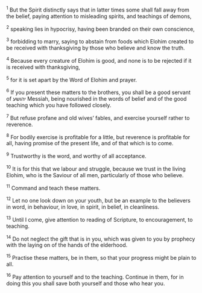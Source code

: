 <sup>1</sup> But the Spirit distinctly says that in latter times some shall fall away from the belief, paying attention to misleading spirits, and teachings of demons,

<sup>2</sup> speaking lies in hypocrisy, having been branded on their own conscience,

<sup>3</sup> forbidding to marry, saying to abstain from foods which Elohim created to be received with thanksgiving by those who believe and know the truth.

<sup>4</sup> Because every creature of Elohim is good, and none is to be rejected if it is received with thanksgiving,

<sup>5</sup> for it is set apart by the Word of Elohim and prayer.

<sup>6</sup> If you present these matters to the brothers, you shall be a good servant of יהושע Messiah, being nourished in the words of belief and of the good teaching which you have followed closely.

<sup>7</sup> But refuse profane and old wives’ fables, and exercise yourself rather to reverence.

<sup>8</sup> For bodily exercise is profitable for a little, but reverence is profitable for all, having promise of the present life, and of that which is to come.

<sup>9</sup> Trustworthy is the word, and worthy of all acceptance.

<sup>10</sup> It is for this that we labour and struggle, because we trust in the living Elohim, who is the Saviour of all men, particularly of those who believe.

<sup>11</sup> Command and teach these matters.

<sup>12</sup> Let no one look down on your youth, but be an example to the believers in word, in behaviour, in love, in spirit, in belief, in cleanliness.

<sup>13</sup> Until I come, give attention to reading of Scripture, to encouragement, to teaching.

<sup>14</sup> Do not neglect the gift that is in you, which was given to you by prophecy with the laying on of the hands of the elderhood.

<sup>15</sup> Practise these matters, be in them, so that your progress might be plain to all.

<sup>16</sup> Pay attention to yourself and to the teaching. Continue in them, for in doing this you shall save both yourself and those who hear you.

